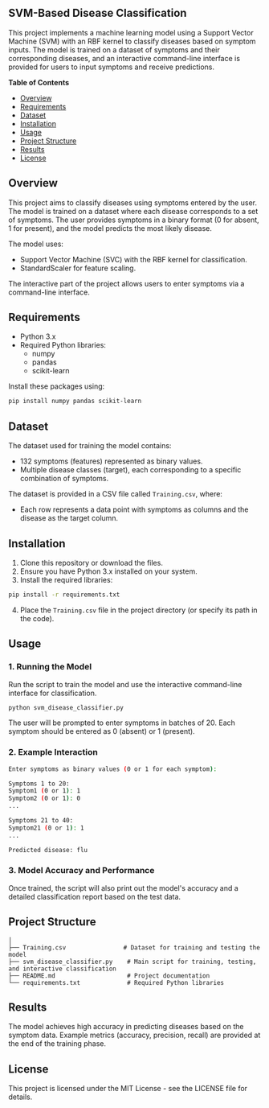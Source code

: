 ## SVM-Based Disease Classification

This project implements a machine learning model using a Support Vector Machine (SVM) with an RBF kernel to classify diseases based on symptom inputs. The model is trained on a dataset of symptoms and their corresponding diseases, and an interactive command-line interface is provided for users to input symptoms and receive predictions.

**Table of Contents**

* [Overview](#overview)
* [Requirements](#requirements)
* [Dataset](#dataset)
* [Installation](#installation)
* [Usage](#usage)
* [Project Structure](#project-structure)
* [Results](#results)
* [License](#license)

## Overview

This project aims to classify diseases using symptoms entered by the user. The model is trained on a dataset where each disease corresponds to a set of symptoms. The user provides symptoms in a binary format (0 for absent, 1 for present), and the model predicts the most likely disease.

The model uses:

* Support Vector Machine (SVC) with the RBF kernel for classification.
* StandardScaler for feature scaling.

The interactive part of the project allows users to enter symptoms via a command-line interface.

## Requirements

* Python 3.x
* Required Python libraries:
    * numpy
    * pandas
    * scikit-learn

Install these packages using:

```bash
pip install numpy pandas scikit-learn
```

## Dataset

The dataset used for training the model contains:

* 132 symptoms (features) represented as binary values.
* Multiple disease classes (target), each corresponding to a specific combination of symptoms.

The dataset is provided in a CSV file called `Training.csv`, where:

* Each row represents a data point with symptoms as columns and the disease as the target column.

## Installation

1. Clone this repository or download the files.
2. Ensure you have Python 3.x installed on your system.
3. Install the required libraries:

```bash
pip install -r requirements.txt
```

4. Place the `Training.csv` file in the project directory (or specify its path in the code).

## Usage

### 1. Running the Model

Run the script to train the model and use the interactive command-line interface for classification.

```bash
python svm_disease_classifier.py
```

The user will be prompted to enter symptoms in batches of 20. Each symptom should be entered as 0 (absent) or 1 (present).

### 2. Example Interaction

```bash
Enter symptoms as binary values (0 or 1 for each symptom):

Symptoms 1 to 20:
Symptom1 (0 or 1): 1
Symptom2 (0 or 1): 0
...

Symptoms 21 to 40:
Symptom21 (0 or 1): 1
...

Predicted disease: flu
```

### 3. Model Accuracy and Performance

Once trained, the script will also print out the model's accuracy and a detailed classification report based on the test data.

## Project Structure

```
│
├── Training.csv                # Dataset for training and testing the model
├── svm_disease_classifier.py    # Main script for training, testing, and interactive classification
├── README.md                    # Project documentation
└── requirements.txt             # Required Python libraries
```

## Results

The model achieves high accuracy in predicting diseases based on the symptom data. Example metrics (accuracy, precision, recall) are provided at the end of the training phase.

## License

This project is licensed under the MIT License - see the LICENSE file for details.
